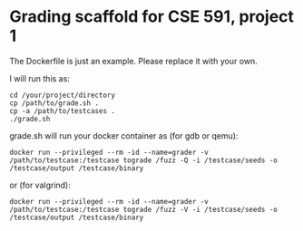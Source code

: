 # Grading scaffold for CSE 591, project 1

The Dockerfile is just an example. Please replace it with your own.

I will run this as:

```
cd /your/project/directory
cp /path/to/grade.sh .
cp -a /path/to/testcases .
./grade.sh
```

grade.sh will run your docker container as (for gdb or qemu):

```
docker run --privileged --rm -id --name=grader -v /path/to/testcase:/testcase tograde /fuzz -Q -i /testcase/seeds -o /testcase/output /testcase/binary
```

or (for valgrind):

```
docker run --privileged --rm -id --name=grader -v /path/to/testcase:/testcase tograde /fuzz -V -i /testcase/seeds -o /testcase/output /testcase/binary
```
